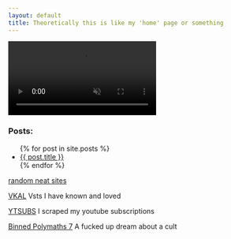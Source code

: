 ```yaml
---
layout: default
title: Theoretically this is like my 'home' page or something
---
```


<video autoplay muted loop>
<source src="/img/handshands_small.webm" type="video/webm">
</video>

### Posts:

<ul>
  {% for post in site.posts %}
    <li>
      <a href="{{ post.url }}">{{ post.title }}</a>
    </li>
  {% endfor %}
</ul>

[random neat sites](/neatsites.html)

[VKAL](/vkal.html) Vsts I have known and loved

[YTSUBS](/ytsubs.html) I scraped my youtube subscriptions

[Binned Polymaths 7](/binnedpolymaths7.html) A fucked up dream about a cult
